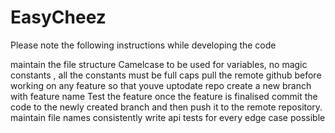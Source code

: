 # EasyCheez

Please note the following instructions while developing the code

maintain the file structure
Camelcase to be used for variables, no magic constants , all the constants must be full caps
pull the remote github before working on any feature so that youve uptodate repo create a new branch with feature name Test the feature once the feature is finalised commit the code to the newly created branch and then push it to the remote repository.
maintain file names consistently
write api tests for every edge case possible
